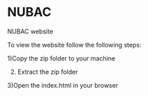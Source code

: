 # NUBAC
NUBAC website

To view the website follow the following steps:

1)Copy the zip folder to your machine

2) Extract the zip folder

3)Open the index.html in your browser
